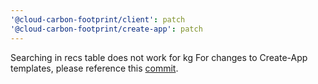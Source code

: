 ```yaml
---
'@cloud-carbon-footprint/client': patch
'@cloud-carbon-footprint/create-app': patch
---
```


Searching in recs table does not work for kg
For changes to Create-App templates, please reference this [commit](https://github.com/cloud-carbon-footprint/cloud-carbon-footprint/commit/90565c8598f18f75db274485e6aed2e768b391e0). 